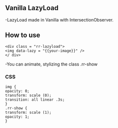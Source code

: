 ## Vanilla LazyLoad

-LazyLoad made in Vanilla with IntersectionObserver.

## How to use


    <div class = "rr-lazyload">
    <img data-lazy = "{{your-image}}" />
    </ div>


-You can animate, stylizing the class .rr-show


### CSS

    img {
    opacity: 0;
    transform: scale (0);
    transition: all linear .3s;
    }
    .rr-show {
    transform: scale (1);
    opacity: 1;
    }
